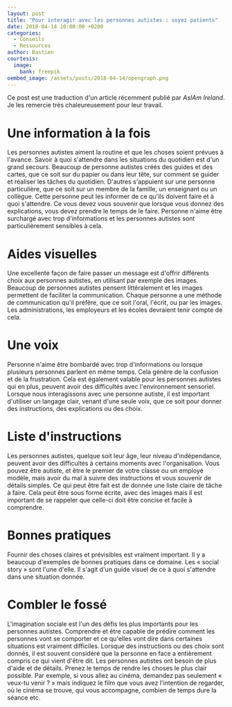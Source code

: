 ```yaml
---
layout: post
title: "Pour interagir avec les personnes autistes : soyez patients"
date: 2018-04-14 10:00:00 +0200
categories:
  - Conseils
  - Ressources
author: Bastien
courtesis:
  image:
    bank: freepik
oembed_image: /assets/posts/2018-04-14/opengraph.png
---
```


Ce post est une traduction d'un article récemment publié par *AsIAm Ireland*. Je les 
remercie très chaleureusement pour leur travail.

<amp-img class="center" layout="responsive" width="320" height="188" src="{{ site.amp_img_cache_url }}/assets/posts/2018-04-14/opengraph.png" alt="Soyez patients"></amp-img>

# Une information à la fois

Les personnes autistes aiment la routine et que les choses soient prévues à l'avance.
Savoir à quoi s'attendre dans les situations du quotidien est d'un grand secours.
Beaucoup de personne autistes créés des guides et des cartes, que ce soit sur du papier 
ou dans leur tête, sur comment se guider et réaliser les tâches du quotidien.
D'autres s'appuient sur une personne particulière, que ce soit sur un membre de la 
famille, un enseignant ou un collègue. Cette personne peut les informer de ce qu'ils 
doivent faire et à quoi s'attendre.
Ce vous devez vous souvenir que lorsque vous donnez des explications, vous devez 
prendre le temps de le faire. Personne n'aime être surchargé avec trop d'informations 
et les personnes autistes sont particulièrement sensibles à cela.

# Aides visuelles

Une excellente façon de faire passer un message est d'offrir différents choix aux 
personnes autistes, en utilisant par exemple des images.
Beaucoup de personnes autistes pensent littéralement et les images permettent de 
faciliter la communication.
Chaque personne a une méthode de communication qu'il préfère, que ce soit l'oral, 
l'écrit, ou par les images. Les administrations, les employeurs et les écoles devraient 
tenir compte de cela.

# Une voix

Personne n'aime être bombardé avec trop d'informations ou lorsque 
plusieurs 
personnes parlent en même temps. Cela génère de la confusion et de la frustration.
Cela est également valable pour les personnes autistes qui en plus, peuvent avoir des 
difficultés avec l'environnement sensoriel. Lorsque nous interagissons avec une 
personne autiste, il est important d'utiliser un langage clair, venant d'une seule 
voix, que ce soit pour donner des instructions, des explications ou des choix.

# Liste d'instructions

Les personnes autistes, quelque soit leur âge, leur niveau d'indépendance, peuvent 
avoir des difficultés à certains moments avec l'organisation. Vous pouvez être autiste, 
et être le premier de votre classe ou un employé modèle, mais avoir du mal à suivre des 
instructions et vous souvenir de détails simples. Ce qui peut être fait est de donnée 
une liste claire de tâche à faire. Cela peut être sous forme écrite, avec des images 
mais il est important de se rappeler que celle-ci doit être concise et facile à 
comprendre.

# Bonnes pratiques

Fournir des choses claires et prévisibles est vraiment important. Il y a beaucoup 
d'exemples de bonnes pratiques dans ce domaine. Les « social story » sont l'une d'elle. 
Il s'agit d'un guide visuel de ce à quoi s'attendre dans une situation donnée. 

# Combler le fossé

L'imagination sociale est l'un des défis les plus importants 
pour les personnes autistes. Comprendre et être capable de 
prédire comment les personnes vont se comporter et ce 
qu'elles vont dire dans certaines situations est vraiment 
difficiles.
Lorsque des instructions ou des choix sont donnés, il est 
souvent considéré que la personne en face a entièrement 
compris ce qui vient d'être dit. Les personnes autistes ont 
besoin de plus d'aide et de détails. Prenez le temps de 
rendre les choses le plus clair possible.
Par exemple, si vous allez au cinéma, demandez pas seulement
« veux-tu venir ? » mais indiquez le film que vous avez 
l'intention de regarder, où le cinéma se trouve, qui vous 
accompagne, combien de temps dure la séance etc.
